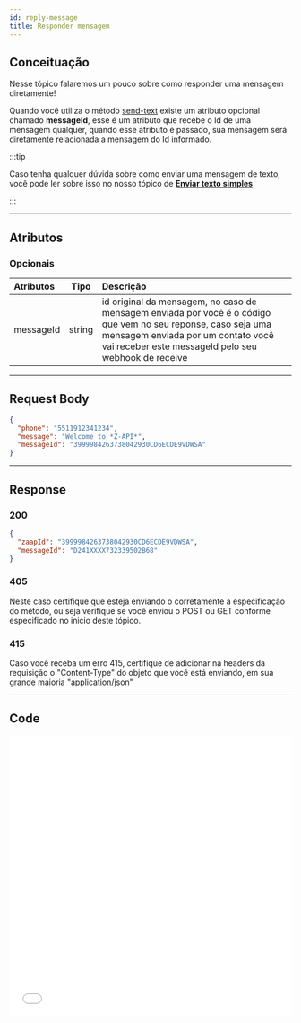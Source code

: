 ```yaml
---
id: reply-message
title: Responder mensagem
---
```


## Conceituação

Nesse tópico falaremos um pouco sobre como responder uma mensagem diretamente!

Quando você utiliza o método [send-text](send-message-text) existe um atributo opcional chamado **messageId**, esse é um atributo que recebe o Id de uma mensagem qualquer, quando esse atributo é passado, sua mensagem será diretamente relacionada a mensagem do Id informado.

:::tip

Caso tenha qualquer dúvida sobre como enviar uma mensagem de texto, você pode ler sobre isso no nosso tópico de [**Enviar texto simples**](send-message-text)

:::

---

## Atributos

### Opcionais

| Atributos | Tipo | Descrição |
| :-- | :-: | :-- |
| messageId | string | id original da mensagem, no caso de mensagem enviada por você é o código que vem no seu reponse, caso seja uma mensagem enviada por um contato você vai receber este messageId pelo seu webhook de receive |

---

## Request Body

```json
{
  "phone": "5511912341234",
  "message": "Welcome to *Z-API*",
  "messageId": "3999984263738042930CD6ECDE9VDWSA"
}
```

---

## Response

### 200

```json
{
  "zaapId": "3999984263738042930CD6ECDE9VDWSA",
  "messageId": "D241XXXX732339502B68"
}
```

### 405

Neste caso certifique que esteja enviando o corretamente a especificação do método, ou seja verifique se você enviou o POST ou GET conforme especificado no inicio deste tópico.

### 415

Caso você receba um erro 415, certifique de adicionar na headers da requisição o "Content-Type" do objeto que você está enviando, em sua grande maioria "application/json"

---

## Code

<iframe src="//api.apiembed.com/?source=https://raw.githubusercontent.com/Z-API/z-api-docs/main/json-examples/reply-message.json&targets=all" frameborder="0" scrolling="no" width="100%" height="500px" seamless></iframe>
